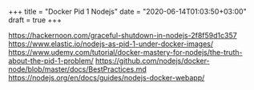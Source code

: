 +++
title = "Docker Pid 1 Nodejs"
date = "2020-06-14T01:03:50+03:00"
draft = true
+++

https://hackernoon.com/graceful-shutdown-in-nodejs-2f8f59d1c357
https://www.elastic.io/nodejs-as-pid-1-under-docker-images/
https://www.udemy.com/tutorial/docker-mastery-for-nodejs/the-truth-about-the-pid-1-problem/
https://github.com/nodejs/docker-node/blob/master/docs/BestPractices.md
https://nodejs.org/en/docs/guides/nodejs-docker-webapp/
